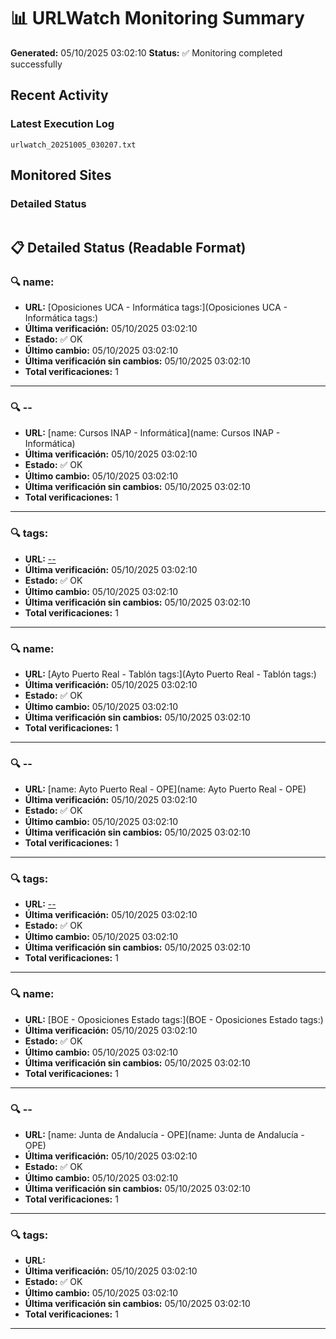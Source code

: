 # 📊 URLWatch Monitoring Summary

**Generated:** 05/10/2025 03:02:10
**Status:** ✅ Monitoring completed successfully

## Recent Activity

### Latest Execution Log
`urlwatch_20251005_030207.txt`

## Monitored Sites

### Detailed Status
```
```

## 📋 Detailed Status (Readable Format)

### 🔍 name:

- **URL:** [Oposiciones UCA - Informática	tags:](Oposiciones UCA - Informática	tags:)
- **Última verificación:** 05/10/2025 03:02:10
- **Estado:** ✅ OK
- **Último cambio:** 05/10/2025 03:02:10
- **Última verificación sin cambios:** 05/10/2025 03:02:10
- **Total verificaciones:** 1

---

### 🔍 --

- **URL:** [name: Cursos INAP - Informática](name: Cursos INAP - Informática)
- **Última verificación:** 05/10/2025 03:02:10
- **Estado:** ✅ OK
- **Último cambio:** 05/10/2025 03:02:10
- **Última verificación sin cambios:** 05/10/2025 03:02:10
- **Total verificaciones:** 1

---

### 🔍 tags:

- **URL:** [--](--)
- **Última verificación:** 05/10/2025 03:02:10
- **Estado:** ✅ OK
- **Último cambio:** 05/10/2025 03:02:10
- **Última verificación sin cambios:** 05/10/2025 03:02:10
- **Total verificaciones:** 1

---

### 🔍 name:

- **URL:** [Ayto Puerto Real - Tablón	tags:](Ayto Puerto Real - Tablón	tags:)
- **Última verificación:** 05/10/2025 03:02:10
- **Estado:** ✅ OK
- **Último cambio:** 05/10/2025 03:02:10
- **Última verificación sin cambios:** 05/10/2025 03:02:10
- **Total verificaciones:** 1

---

### 🔍 --

- **URL:** [name: Ayto Puerto Real - OPE](name: Ayto Puerto Real - OPE)
- **Última verificación:** 05/10/2025 03:02:10
- **Estado:** ✅ OK
- **Último cambio:** 05/10/2025 03:02:10
- **Última verificación sin cambios:** 05/10/2025 03:02:10
- **Total verificaciones:** 1

---

### 🔍 tags:

- **URL:** [--](--)
- **Última verificación:** 05/10/2025 03:02:10
- **Estado:** ✅ OK
- **Último cambio:** 05/10/2025 03:02:10
- **Última verificación sin cambios:** 05/10/2025 03:02:10
- **Total verificaciones:** 1

---

### 🔍 name:

- **URL:** [BOE - Oposiciones Estado	tags:](BOE - Oposiciones Estado	tags:)
- **Última verificación:** 05/10/2025 03:02:10
- **Estado:** ✅ OK
- **Último cambio:** 05/10/2025 03:02:10
- **Última verificación sin cambios:** 05/10/2025 03:02:10
- **Total verificaciones:** 1

---

### 🔍 --

- **URL:** [name: Junta de Andalucía - OPE](name: Junta de Andalucía - OPE)
- **Última verificación:** 05/10/2025 03:02:10
- **Estado:** ✅ OK
- **Último cambio:** 05/10/2025 03:02:10
- **Última verificación sin cambios:** 05/10/2025 03:02:10
- **Total verificaciones:** 1

---

### 🔍 tags:

- **URL:** []()
- **Última verificación:** 05/10/2025 03:02:10
- **Estado:** ✅ OK
- **Último cambio:** 05/10/2025 03:02:10
- **Última verificación sin cambios:** 05/10/2025 03:02:10
- **Total verificaciones:** 1

---


